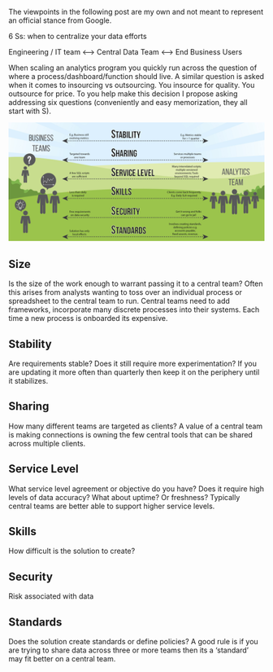 The viewpoints in the following post are my own and not meant to represent an official stance from Google.

6 Ss: when to centralize your data efforts

Engineering / IT team ⟷ Central Data Team ⟷ End Business Users

When scaling an analytics program you quickly run across the question of where a process/dashboard/function should live. A similar question is asked when it comes to insourcing vs outsourcing. You insource for quality. You outsource for price. To you help make this decision I propose asking addressing six questions (conveniently and easy memorization, they all start with S).

<img src="./images/6Ss.jpg" width="1000" title="6Ss">

## Size
Is the size of the work enough to warrant passing it to a central team? Often this arises from analysts wanting to toss over an individual process or spreadsheet to the central team to run. Central teams need to add frameworks, incorporate many discrete processes into their systems. Each time a new process is onboarded its expensive.

## Stability
Are requirements stable? Does it still require more experimentation? If you are updating it more often than quarterly then keep it on the periphery until it stabilizes. 

## Sharing
How many different teams are targeted as clients? A value of a central team is making connections is owning the few central tools that can be shared across multiple clients.

## Service Level
What service level agreement or objective do you have? Does it require high levels of data accuracy? What about uptime? Or freshness? Typically central teams are better able to support higher service levels.

## Skills
How difficult is the solution to create?

## Security
Risk associated with data

## Standards
Does the solution create standards or define policies? A good rule is if you are trying to share data across three or more teams then its a ‘standard’ may fit better on a central team.

